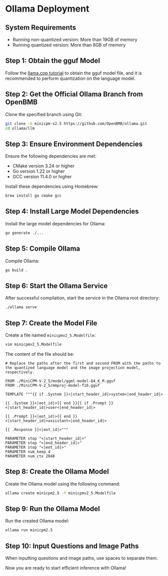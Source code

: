 # Ollama Deployment

## System Requirements
- Running non-quantized version: More than 19GB of memory
- Running quantized version: More than 8GB of memory

## Step 1: Obtain the gguf Model

Follow the [llama.cpp tutorial](llamacpp_pc.md) to obtain the gguf model file, and it is recommended to perform quantization on the language model.

## Step 2: Get the Official Ollama Branch from OpenBMB

Clone the specified branch using Git:

```sh
git clone -b minicpm-v2.5 https://github.com/OpenBMB/ollama.git
cd ollama/llm
```

## Step 3: Ensure Environment Dependencies

Ensure the following dependencies are met:
- CMake version 3.24 or higher
- Go version 1.22 or higher
- GCC version 11.4.0 or higher

Install these dependencies using Homebrew:

```sh
brew install go cmake gcc
```

## Step 4: Install Large Model Dependencies

Install the large model dependencies for Ollama:

```sh
go generate ./...
```

## Step 5: Compile Ollama

Compile Ollama:

```sh
go build .
```

## Step 6: Start the Ollama Service

After successful compilation, start the service in the Ollama root directory:

```sh
./ollama serve
```

## Step 7: Create the Model File

Create a file named `minicpmv2_5.Modelfile`:

```sh
vim minicpmv2_5.Modelfile
```

The content of the file should be:

```plaintext
# Replace the paths after the first and second FROM with the paths to the quantized language model and the image projection model, respectively.

FROM ./MiniCPM-V-2_5/model/ggml-model-Q4_K_M.gguf
FROM ./MiniCPM-V-2_5/mmproj-model-f16.gguf

TEMPLATE """{{ if .System }}<|start_header_id|>system<|end_header_id|>

{{ .System }}<|eot_id|>{{ end }}{{ if .Prompt }}<|start_header_id|>user<|end_header_id|>

{{ .Prompt }}<|eot_id|>{{ end }}<|start_header_id|>assistant<|end_header_id|>

{{ .Response }}<|eot_id|>"""

PARAMETER stop "<|start_header_id|>"
PARAMETER stop "<|end_header_id|>"
PARAMETER stop "<|eot_id|>"
PARAMETER num_keep 4
PARAMETER num_ctx 2048
```

## Step 8: Create the Ollama Model

Create the Ollama model using the following command:

```sh
ollama create minicpm2.5 -f minicpmv2_5.Modelfile
```

## Step 9: Run the Ollama Model

Run the created Ollama model:

```sh
ollama run minicpm2.5
```

## Step 10: Input Questions and Image Paths

When inputting questions and image paths, use spaces to separate them.

Now you are ready to start efficient inference with Ollama!
